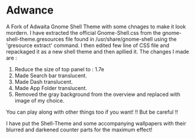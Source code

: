 # Adwance
A Fork of Adwaita Gnome Shell Theme with some chnages to make it look mordern.
I have extracted the official Gnome-Shell.css from the gnome-shell-theme.gresources file found in /usr/share/gnome-shell using the 'gresource extract' command. I then edited few line of CSS file and repackaged it as a new shell theme and then apllied it.
The changes I made are :
1. Reduce the size of top panel to : 1.7e
2. Made Search bar translucent.
3. Made Dash translucent.
4. Made App Folder translucent.
5. Removed the gray background from the overview and replaced with image of my choice.

You can play along with other things too if you want!
!! But be careful !!

I have put the Shell-Theme and some accompanying wallpapers with their blurred and darkened counter parts for the maximum effect!
